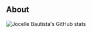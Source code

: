## About
![Jocelle Bautista's GitHub stats](https://github-readme-stats.vercel.app/api?username=baut-jc&show_icons=true&theme=great-gatsby)
